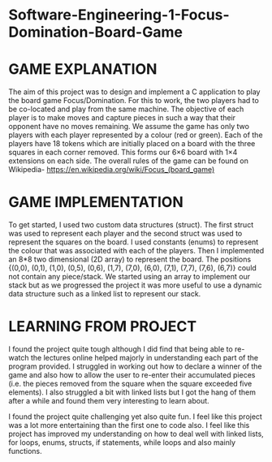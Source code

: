 # Software-Engineering-1-Focus-Domination-Board-Game

# GAME EXPLANATION
The aim of this project was to design and implement a C application to play the board game Focus/Domination. For this to work, the two players had
to be co-located and play from the same machine. The objective of each player is to make moves and capture pieces in such a way that their opponent 
have no moves remaining. We assume the game has only two players with each player represented by a colour (red or green). Each of the players have 18 tokens
which are initially placed on a board with the three squares in each corner removed. This forms our 6×6 board with 1×4 extensions on each side. The overall
rules of the game can be found on Wikipedia- https://en.wikipedia.org/wiki/Focus_(board_game)

# GAME IMPLEMENTATION
To get started, I used two custom data structures (struct). The first struct was used to represent each player and the second struct was used to represent
the squares on the board. I used constants (enums) to represent the colour that was associated with each of the players. Then I implemented an 8*8 two dimensional
(2D array) to represent the board. The positions {(0,0), (0,1), (1,0), (0,5), (0,6), (1,7), (7,0), (6,0), (7,1), (7,7), (7,6), (6,7)} could not contain any piece/stack.
 We started using an array to implement our stack but as we progressed the project it was more useful to use a dynamic data structure such as a linked list to 
 represent our stack.

# LEARNING FROM PROJECT
I found the project quite tough although I did find that being able to re-watch the lectures
online helped majorly in understanding each part of the program provided.
I struggled in working out how to declare a winner of the game and also how to allow the user
to re-enter their accumulated pieces (i.e. the pieces removed from the square when the square exceeded five elements).
I also struggled a bit with linked lists but I got the hang of them after a while and found them very interesting to learn about.

I found the project quite challenging yet also quite fun. I feel like this project was a lot more entertaining than the first one to 
code also. I feel like this project has improved my understanding on how to deal well with linked lists, for loops, enums, structs, if 
statements, while loops and also mainly functions.

